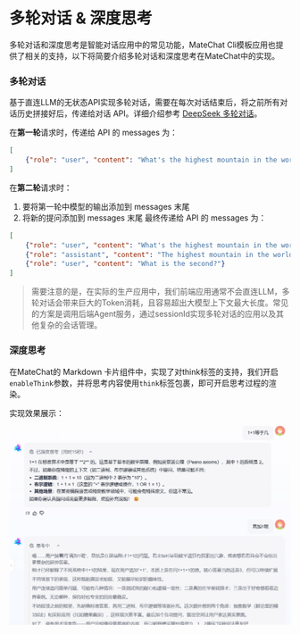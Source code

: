 # 多轮对话 & 深度思考

多轮对话和深度思考是智能对话应用中的常见功能，MateChat Cli模板应用也提供了相关的支持，以下将简要介绍多轮对话和深度思考在MateChat中的实现。

### 多轮对话

基于直连LLM的无状态API实现多轮对话，需要在每次对话结束后，将之前所有对话历史拼接好后，传递给对话 API。详细介绍参考 [DeepSeek 多轮对话](https://api-docs.deepseek.com/zh-cn/guides/multi_round_chat)。

在**第一轮**请求时，传递给 API 的 messages 为：
```json
[
    {"role": "user", "content": "What's the highest mountain in the world?"}
]
```
在**第二轮**请求时：

1. 要将第一轮中模型的输出添加到 messages 末尾
2. 将新的提问添加到 messages 末尾
最终传递给 API 的 messages 为：
```json
[
    {"role": "user", "content": "What's the highest mountain in the world?"},
    {"role": "assistant", "content": "The highest mountain in the world is Mount Everest."},
    {"role": "user", "content": "What is the second?"}
]
```



> 需要注意的是，在实际的生产应用中，我们前端应用通常不会直连LLM，多轮对话会带来巨大的Token消耗，且容易超出大模型上下文最大长度。常见的方案是调用后端Agent服务，通过sessionId实现多轮对话的应用以及其他复杂的会话管理。


### 深度思考

在MateChat的 Markdown 卡片组件中，实现了对think标签的支持，我们开启`enableThink`参数，并将思考内容使用`think`标签包裹，即可开启思考过程的渲染。

实现效果展示：
<img src="../../public/png/multi_round_chat.png" alt="多轮对话" />


